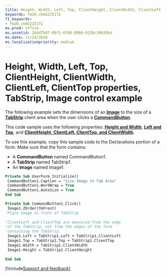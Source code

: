 ```yaml
---
title: Height, Width, Left, Top, ClientHeight, ClientWidth, ClientLeft, ClientTop properties example
keywords: fm20.chm5225172
f1_keywords:
- fm20.chm5225172
ms.prod: office
ms.assetid: 26dd7b87-09f1-6f80-0966-913bc39635bd
ms.date: 11/14/2018
ms.localizationpriority: medium
---
```



# Height, Width, Left, Top, ClientHeight, ClientWidth, ClientLeft, ClientTop properties, TabStrip, Image control example

The following example sets the dimensions of an **[Image](image-control.md)** to the size of a **[TabStrip](tabstrip-control.md)** client area when the user clicks a **[CommandButton](commandbutton-control.md)**. 

This code sample uses the following properties: **[Height and Width](height-width-properties.md)**, **[Left and Top](left-top-properties.md)**, and **[ClientHeight, ClientLeft, ClientTop, and ClientWidth](clientheight-clientleft-clienttop-clientwidth-properties.md)**.

To use this example, copy this sample code to the Declarations portion of a form. Make sure that the form contains:

- A **CommandButton** named CommandButton1.    
- A **TabStrip** named TabStrip1.    
- An **Image** named Image1.
    

```vb
Private Sub UserForm_Initialize() 
 CommandButton1.Caption = "Size Image to Tab Area" 
 CommandButton1.WordWrap = True 
 CommandButton1.AutoSize = True 
End Sub
```


```vb
Private Sub CommandButton1_Click() 
 Image1.ZOrder(fmFront) 
'Place Image in front of TabStrip 
 
'ClientLeft and ClientTop are measured from the edge 
'of the TabStrip, not from the edges of the form 
'containing the TabStrip. 
 Image1.Left = TabStrip1.Left + TabStrip1.ClientLeft 
 Image1.Top = TabStrip1.Top + TabStrip1.ClientTop 
 Image1.Width = TabStrip1.ClientWidth 
 Image1.Height = TabStrip1.ClientHeight 
 
End Sub
```

[!include[Support and feedback](~/includes/feedback-boilerplate.md)]